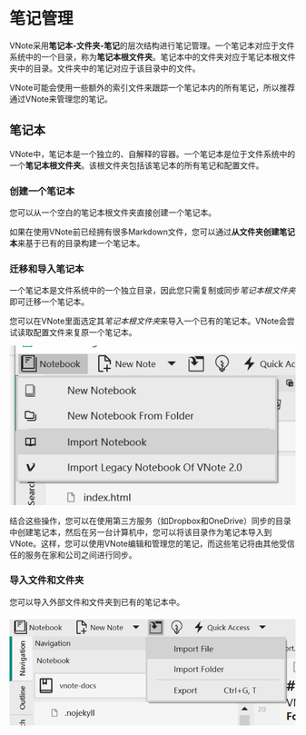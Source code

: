# 笔记管理
VNote采用**笔记本-文件夹-笔记**的层次结构进行笔记管理。一个笔记本对应于文件系统中的一个目录，称为**笔记本根文件夹**。笔记本中的文件夹对应于笔记本根文件夹中的目录。文件夹中的笔记对应于该目录中的文件。

VNote可能会使用一些额外的索引文件来跟踪一个笔记本内的所有笔记，所以推荐通过VNote来管理您的笔记。

## 笔记本
VNote中，笔记本是一个独立的、自解释的容器。一个笔记本是位于文件系统中的一个**笔记本根文件夹**。该根文件夹包括该笔记本的所有笔记和配置文件。

### 创建一个笔记本
您可以从一个空白的笔记本根文件夹直接创建一个笔记本。

如果在使用VNote前已经拥有很多Markdown文件，您可以通过**从文件夹创建笔记本**来基于已有的目录构建一个笔记本。

### 迁移和导入笔记本
一个笔记本是文件系统中的一个独立目录，因此您只需复制或同步*笔记本根文件夹*即可迁移一个笔记本。

您可以在VNote里面选定其*笔记本根文件夹*来导入一个已有的笔记本。VNote会尝试读取配置文件来复原一个笔记本。

![](vx_images/1610953207046.png)

结合这些操作，您可以在使用第三方服务（如Dropbox和OneDrive）同步的目录中创建笔记本，然后在另一台计算机中，您可以将该目录作为笔记本导入到VNote。这样，您可以使用VNote编辑和管理您的笔记，而这些笔记将由其他受信任的服务在家和公司之间进行同步。

### 导入文件和文件夹
您可以导入外部文件和文件夹到已有的笔记本中。

![](vx_images/5011855227212.png)
